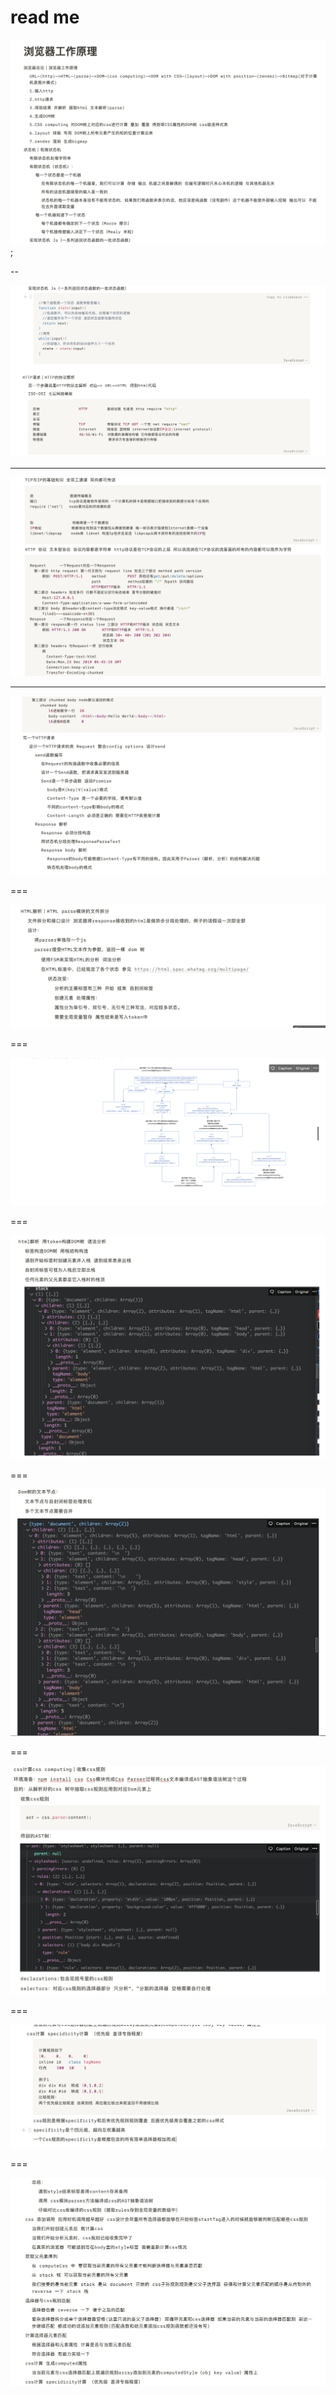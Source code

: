 # read me

![avatar](./1.png);

--

![avatar](./7.png)

---

![avatar](./8.png)

---

![avatar](./9.png)

===

![avatar](./3.png)

===

![avatar](./4.png)

===

![avatar](./5.png)

===

![avatar](./6.png)

===

![avatar](./10.png)

===

![avatar](./11.png)

===

![avatar](./12.png)
